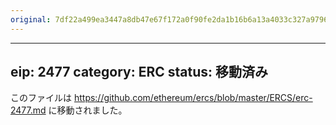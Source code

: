 ```yaml
---
original: 7df22a499ea3447a8db47e67f172a0f90fe2da1b16b6a13a4033c327a979661b
---
```


---
eip: 2477
category: ERC
status: 移動済み
---

このファイルは https://github.com/ethereum/ercs/blob/master/ERCS/erc-2477.md に移動されました。